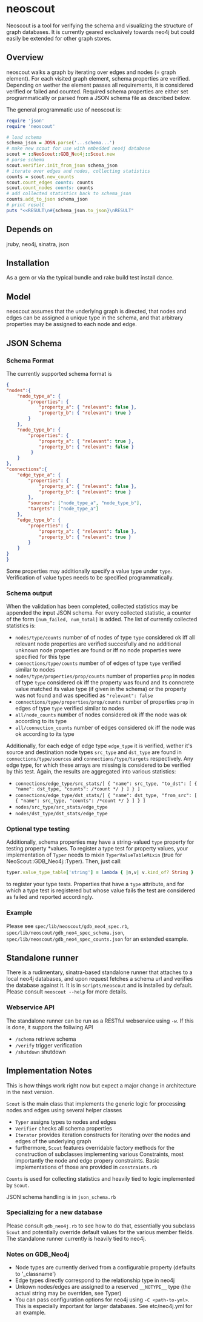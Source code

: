 # neoscout

Neoscout is a tool for verifying the schema and visualizing the structure of graph databases. It is currently geared exclusively towards neo4j but could easily be extended for other graph stores.


## Overview

neoscout walks a graph by iterating over edges and nodes (= graph element). For each visited graph element, schema properties are verified.  Depending on wether the element passes all requirements, it is considered verified or failed and counted.  Required schema properties are either set programmatically or parsed from a JSON schema file as described below.

The general programmatic use of neoscout is:

```ruby
require 'json'
require 'neoscout'

# load schema
schema_json = JOSN.parse('...schema...')
# make new scout for use with embedded neo4j database
scout = ::NeoScout::GDB_Neo4j::Scout.new
# parse schema
scout.verifier.init_from_json schema_json
# iterate over edges and nodes, collecting statistics
counts = scout.new_counts
scout.count_edges counts: counts
scout.count_nodes counts: counts
# add collected statistics back to schema_json
counts.add_to_json schema_json
# print result
puts "<<RESULT\n#{schema_json.to_json}\nRESULT"
```


## Depends on

jruby, neo4j, sinatra, json


## Installation

As a gem or via the typical bundle and rake build test install dance.


## Model

neoscout assumes that the underlying graph is directed, that nodes and edges can be assigned a unique type in the
schema, and that arbitrary properties may be assigned to each node and edge.


## JSON Schema


### Schema Format

The currently supported schema format is

```json
{
"nodes":{
    "node_type_a": {
        "properties": {
            "property_a": { "relevant": false },
            "property_b": { "relevant": true }
        }
    },
    "node_type_b": {
        "properties": {
            "property_a": { "relevant": true },
            "property_b": { "relevant": false }
         }
    }
},
"connections":{
    "edge_type_a": {
        "properties": {
            "property_a": { "relevant": false },
            "property_b": { "relevant": true }
        },
        "sources": ["node_type_a", "node_type_b"],
        "targets": ["node_type_a"]
    },
    "edge_type_b": {
        "properties": {
            "property_a": { "relevant": false },
            "property_b": { "relevant": true }
        }
    }
}
}
```

Some properties may additionally specify a value type under `type`. Verification of value types needs to be
specified programmatically.


### Schema output

When the validation has been completed, collected statistics may be appended the input JSON schema. For every collected
statistic, a counter of the form `[num_failed, num_total]` is added. The list of currently collected
statistics is:

* `nodes/type/counts` number of of nodes of type `type`
    considered ok iff all relevant node properties are verified succesfully and no additional unknown node properties
    are found or iff no node properties were specified for this type
* `connections/type/counts` number of of edges of type `type`
    verified similar to nodes
* `nodes/type/properties/prop/counts` number of properties `prop` in nodes of type `type` 
    considered ok iff the property was found and its conncrete value matched its value type (if given in the schema)
    or the property was not found and was specified as `"relevant": false`
* `connections/type/properties/prop/counts` number of properties `prop` in edges of type `type`
    verified similar to nodes
* `all/node_counts` number of nodes
    considered ok iff the node was ok according to its type
* `all/connection_counts` number of edges
    considered ok iff the node was ok according to its type

Additionally, for each edge of edge type `edge_type` it is verified, wether it's source and destination node types
`src_type` and `dst_type` are found  in `connections/type/sources` and `connections/type/targets` respectively.
Any edge type, for which these arrays are missing is considered to be verified by this test. Again, the results are
aggregated into various statistics:

* `connections/edge_type/src_stats/[ { "name": src_type, "to_dst": [ { "name": dst_type, "counts": /*count */ } ] } ]`
* `connections/edge_type/dst_stats/[ { "name": dst_type, "from_src": [ { "name": src_type, "counts": /*count */ } ] } ]`
* `nodes/src_type/src_stats/edge_type`
* `nodes/dst_type/dst_stats/edge_type`


### Optional type testing

Additionally, schema properties may have a string-valued `type` property for testing property *values.
To register a type test for property values, your implementation of `Typer` needs to mixin
`TyperValueTableMixin` (true for NeoScout::GDB_Neo4j::Typer). Then, just call:

```ruby
typer.value_type_table['string'] = lambda { |n,v| v.kind_of? String }
```

to register your type tests.  Properties that have a `type` attribute, and for which a type test is
registered but whose value fails the test are considered as failed and reported accordingly.


### Example

Please see `spec/lib/neoscout/gdb_neo4_spec.rb`, `spec/lib/neoscout/gdb_neo4_spec_schema.json`,
`spec/lib/neoscout/gdb_neo4_spec_counts.json` for an extended example.


## Standalone runner

There is a rudimentary, sinatra-based standalone runner that attaches to a local neo4j databases, and upon request
fetches a schema url and verifies the database against it. It is in `scripts/neoscout` and is installed by default.
Please consult `neoscout --help` for more details.

### Webservice API

The standalone runner can be run as a RESTful webservice using `-w`. If this is done, it suppors the
follwing API

* `/schema` retrieve schema
* `/verify` trigger verification
* `/shutdown` shutdown


## Implementation Notes

This is how things work right now but expect a major change in architecture in the next version.

`Scout` is the main class that implements the generic logic for processing nodes and edges using several
helper classes

* `Typer` assigns types to nodes and edges
* `Verifier` checks all schema properties
* `Iterator` provides iteration constructs for iterating over the nodes and edges of the underlying graph
* furthermore, `Scout` features overridable factory methods for the construction of subclasses implementing
various Constraints, most importantly the node and edge propery constraints.  Basic implementations of those
are provided in `constraints.rb`

`Counts` is used for collecting statistics and heavily tied to logic implemented by `Scout`.

JSON schema handling is in `json_schema.rb`


### Specializing for a new database

Please consult `gdb_neo4j.rb` to see how to do that, essentially you subclass `Scout` and potentially override default
values for the various member fields. The standalone runner currently is heavily tied to neo4j.


### Notes on GDB_Neo4j

* Node types are currently derived from a configurable property (defaults to '_classname')
* Edge types directly correspond to the relationship type in neo4j
* Unkown nodes/edges are assigned to a reserved `__NOTYPE__` type (the actual string may be overriden, see Typer)
* You can pass configuration options for neo4j using `-C <path-to-yml>`. This is especially important for larger
databases. See etc/neo4j.yml for an example.